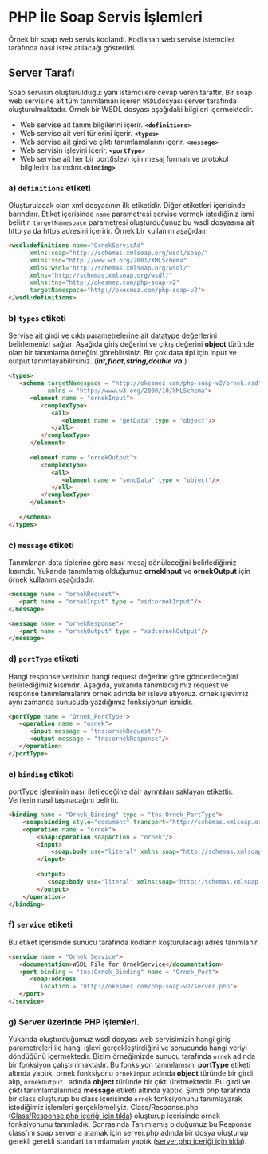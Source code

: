 # PHP İle Soap Servis İşlemleri 
Örnek bir soap web servis kodlandı. Kodlanan web servise istemciler tarafında 
nasıl istek atılacağı gösterildi.
## Server Tarafı 
Soap servisin oluşturulduğu: yani istemcilere cevap veren taraftır. Bir soap web servisine ait tüm 
tanımlamarı içeren `WSDL`dosyası server tarafında oluşturulmaktadır. Örnek bir WSDL dosyası aşağıdaki 
bilgileri içermektedir. 

- Web servise ait tanım bilgilerini içerir. **`<definitions>`**
- Web servise ait veri türlerini içerir. **`<types>`**
- Web servise ait girdi ve çıktı tanımlamalarını içerir. **`<message>`**
- Web servisin işlevini içerir. **`<portType>`**
- Web servise ait her bir port(işlev) için mesaj formatı ve protokol bilgilerini barındırır.**`<binding>`**

### a) **`definitions`** etiketi
Oluşturulacak olan xml dosyasının ilk etiketidir. Diğer etiketleri içerisinde barındırır. Etiket içerisinde 
`name` parametresi servise vermek istediğiniz ismi belirtir. `targetNamespace` parametresi oluşturduğunuz bu wsdl 
dosyasına ait http ya da https adresini içeririr. Örnek bir kullanım aşağıdaır.
```html
<wsdl:definitions name="OrnekServisAd"
      xmlns:soap="http://schemas.xmlsoap.org/wsdl/soap/"
      xmlns:xsd="http://www.w3.org/2001/XMLSchema"
      xmlns:wsdl="http://schemas.xmlsoap.org/wsdl/"
      xmlns="http://schemas.xmlsoap.org/wsdl/"
      xmlns:tns="http://okesmez.com/php-soap-v2"
      targetNamespace="http://okesmez.com/php-soap-v2">
</wsdl:definitions>
```
### b) **`types`** etiketi
Servise ait girdi ve çıktı parametrelerine ait datatype değerlerini belirlemenizi sağlar. Aşağıda giriş değerini ve çıkış değerini **object**
türünde olan bir tanımlama örneğini göreblirsiniz. Bir çok data tipi için input ve output tanımlayabilirsiniz. (_**int,float,string,double vb.**_)
```html
<types>
   <schema targetNamespace = "http://okesmez.com/php-soap-v2/ornek.xsd" 
           xmlns = "http://www.w3.org/2000/10/XMLSchema">	
      <element name = "ornekInput">
         <complexType>
            <all>
               <element name = "getData" type = "object"/>
            </all>
         </complexType>
      </element>
		
      <element name = "ornekOutput">
         <complexType>
            <all>
               <element name = "sendData" type = "object"/>
            </all>
         </complexType>
      </element>
		
   </schema>
</types>
```
### c) **`message`** etiketi
Tanımlanan data tiplerine göre nasıl mesaj dönüleceğini belirlediğimiz kısımdır. Yukarıda tanımlamış olduğumuz **ornekInput** ve **ornekOutput** için 
örnek kullanım aşağıdadır.
```html
<message name = "ornekRequest">
   <part name = "ornekInput" type = "xsd:ornekInput"/>
</message>

<message name = "ornekResponse">
   <part name = "ornekOutput" type = "xsd:ornekOutput"/>
</message>
```

### d) **`portType`** etiketi
Hangi response verisinin hangi request değerine göre gönderileceğini belirlediğimiz kısımdır. Aşağıda, yukarıda tanımladığımız request ve response tanımlamalarını
ornek adında bir işleve atıyoruz. ornek işlevimiz aynı zamanda sunucuda yazdığımız fonksiyonun ismidir.
```html
<portType name = "Ornek_PortType">
   <operation name = "ornek">
      <input message = "tns:ornekRequest"/>
      <output message = "tns:ornekResponse"/>
   </operation>
</portType>
```

### e) **`binding`** etiketi
portType işleminin nasıl iletileceğine dair ayrıntıları saklayan etikettir. Verilerin nasıl taşınacağını belirtir.
```html
<binding name = "Ornek_Binding" type = "tns:Ornek_PortType">
    <soap:binding style="document" transport="http://schemas.xmlsoap.org/soap/http" xmlns:soap="http://schemas.xmlsoap.org/wsdl/soap/"/>
    <operation name = "ornek">
        <soap:operation soapAction = "ornek"/>
        <input>
            <soap:body use="literal" xmlns:soap="http://schemas.xmlsoap.org/wsdl/soap/"/>
        </input>
    
        <output>
           <soap:body use="literal" xmlns:soap="http://schemas.xmlsoap.org/wsdl/soap/"/>
        </output>
    </operation>
</binding>
```

### f) **`service`** etiketi
Bu etiket içerisinde sunucu tarafında kodların koşturulacağı adres tanımlanır.
```html
<service name = "Ornek_Service">
   <documentation>WSDL File for OrnekService</documentation>
   <port binding = "tns:Ornek_Binding" name = "Ornek_Port">
      <soap:address
         location = "http://okesmez.com/php-soap-v2/server.php">
   </port>
</service>
```
### g) Server üzerinde PHP işlemleri.
Yukarıda oluşturduğumuz wsdl dosyası web servisimizin hangi giriş parametreleri ile hangi işlevi gerçekleştirdiğini ve sonucunda hangi veriyi döndüğünü 
içermektedir. Bizim örneğimizde sunucu tarafında `ornek` adında bir fonksiyon çalıştırılmaktadır. Bu fonksiyon tanımlamsını **portType** etiketi altında yaptık. 
ornek fonksiyonu `ornekInput` adında **object** türünde bir girdi alıp, `ornekOutput ` adında **object** türünde bir çıktı üretmektedir. Bu girdi ve
çıktı tanımlamalarınıda **message** etiketi altında yaptık.
Şimdi php tarafında bir class oluşturup bu class içerisinde `ornek` fonksiyonunu tanımlayarak istediğimiz işlemleri gerçeklemeliyiz. Class/Response.php
([Class/Response.php içeriği için tıkla](https://github.com/ofke-yazilim/php-soap-v2/blob/main/Class/Response.php 'Response.php'))
oluşturup içerisinde ornek fonksiyonunu tanımladık. Sonrasında Tanımlamış olduğumuz bu Response class'ını soap server'a atamak için server.php adında bir
dosya oluşturup gerekli gerekli standart tanımlamaları yaptık
([server.php içeriği için tıkla](https://github.com/ofke-yazilim/php-soap-v2/blob/main/server.php 'Server.php')).